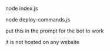 node index.js 

node deploy-commands.js

put this in the prompt for the bot to work

it is not hosted on any website
